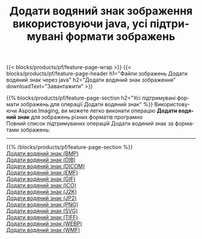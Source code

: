 ﻿---
title: Додати водяний знак зображення використовуючи java, усі підтримувані формати зображень 
weight: 3920
url: /uk/java/watermark 
lang: uk
langdirlevel: 2
locales: zh-hans,ja,it,ru,de,es,fr,nl,id,lt,pl,pt,vi,tr,ko,zh-hant,ar,hi,th,sv,cs,uk,he
description: Використовуючи Aspose.Imaging, ви можете легко Додати водяний знак зображення використовуючи  java
---

{{< blocks/products/pf/feature-page-wrap >}}
{{< blocks/products/pf/feature-page-header h1="Файли зображень Додати водяний знак через java" h2="Додати водяний знак зображення" downloadText="Завантажити" >}}


{{% blocks/products/pf/feature-page-section  h2="Усі підтримувані формати зображень для операції Додати водяний знак" %}}
Використовуючи Aspose.Imaging, ви можете легко виконати операцiю **Додати водяний знак** для  зображень різних форматів програмно
<br/>
Повний список підтримуваних операцій Додати водяний знак за форматами зображень:
<hr/>
{{% /blocks/products/pf/feature-page-section %}}
<div class="container-fluid productfamilypage bg-gray">
    <div class="convertypes bg-gray agp-content section">
        <div class="container">
		<div class="row other-converters">
		    <div class='col-md-2 other-converter remove-lp remove-rp'><a href="/imaging/uk/java/watermark/bmp" >Додати водяний знак (BMP)</a></div><div class='col-md-2 other-converter remove-lp remove-rp'><a href="/imaging/uk/java/watermark/dib" >Додати водяний знак (DIB)</a></div><div class='col-md-2 other-converter remove-lp remove-rp'><a href="/imaging/uk/java/watermark/dicom" >Додати водяний знак (DICOM)</a></div><div class='col-md-2 other-converter remove-lp remove-rp'><a href="/imaging/uk/java/watermark/emf" >Додати водяний знак (EMF)</a></div><div class='col-md-2 other-converter remove-lp remove-rp'><a href="/imaging/uk/java/watermark/gif" >Додати водяний знак (GIF)</a></div><div class='col-md-2 other-converter remove-lp remove-rp'><a href="/imaging/uk/java/watermark/ico" >Додати водяний знак (ICO)</a></div><div class='col-md-2 other-converter remove-lp remove-rp'><a href="/imaging/uk/java/watermark/j2k" >Додати водяний знак (J2K)</a></div><div class='col-md-2 other-converter remove-lp remove-rp'><a href="/imaging/uk/java/watermark/jp2" >Додати водяний знак (JP2)</a></div><div class='col-md-2 other-converter remove-lp remove-rp'><a href="/imaging/uk/java/watermark/png" >Додати водяний знак (PNG)</a></div><div class='col-md-2 other-converter remove-lp remove-rp'><a href="/imaging/uk/java/watermark/svg" >Додати водяний знак (SVG)</a></div><div class='col-md-2 other-converter remove-lp remove-rp'><a href="/imaging/uk/java/watermark/tiff" >Додати водяний знак (TIFF)</a></div><div class='col-md-2 other-converter remove-lp remove-rp'><a href="/imaging/uk/java/watermark/webp" >Додати водяний знак (WEBP)</a></div><div class='col-md-2 other-converter remove-lp remove-rp'><a href="/imaging/uk/java/watermark/wmf" >Додати водяний знак (WMF)</a></div>
                </div>
        </div>
    </div>
</div>
<br/>


